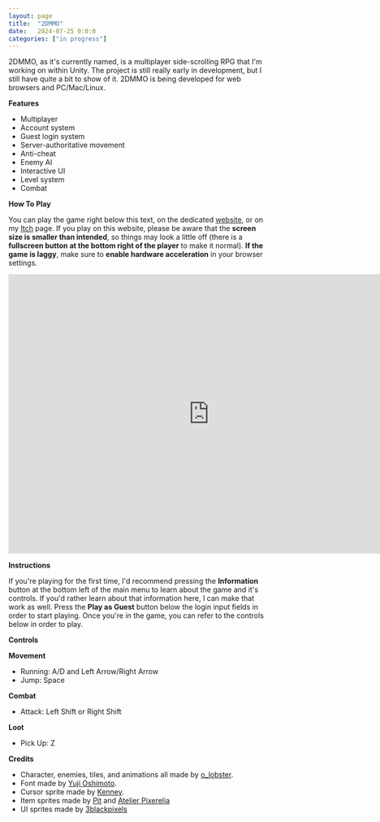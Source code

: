 ```yaml
---
layout: page
title:  "2DMMO"
date:   2024-07-25 0:0:0
categories: ["in progress"]
---
```

2DMMO, as it's currently named, is a multiplayer side-scrolling RPG that I'm working on within Unity. The project is still really early in development, but I still have quite a bit to show of it. 2DMMO is being developed for web browsers and PC/Mac/Linux.

**Features**

- Multiplayer
- Account system
- Guest login system
- Server-authoritative movement
- Anti-cheat
- Enemy AI
- Interactive UI
- Level system
- Combat

**How To Play** 

You can play the game right below this text, on the dedicated [website][2dmmolink], or on my [Itch][itchlink] page. If you play on this website, please be aware that the <b>screen size is smaller than intended</b>, so things may look a little off (there is a <b>fullscreen button at the bottom right of the player</b> to make it normal). <b>If the game is laggy</b>, make sure to <b>enable hardware acceleration</b> in your browser settings.

<center><iframe frameborder="0" src="https://itch.io/embed-upload/11755178?color=333333" allowfullscreen="" width="790" height="550"><a href="https://dustinschimel.itch.io/2dmmo">Play 2DMMO on itch.io</a></iframe></center>

**Instructions** 

If you're playing for the first time, I'd recommend pressing the <b>Information</b> button at the bottom left of the main menu to learn about the game and it's controls. If you'd rather learn about that information here, I can make that work as well. Press the <b>Play as Guest</b> button below the login input fields in order to start playing. Once you're in the game, you can refer to the controls below in order to play. 

**Controls**

<b>Movement</b>
- Running: A/D and Left Arrow/Right Arrow
- Jump: Space

<b>Combat</b>
- Attack: Left Shift or Right Shift

<b>Loot</b>
- Pick Up: Z

**Credits** 

- Character, enemies, tiles, and animations all made by [o_lobster][assetlink].
- Font made by [Yuji Oshimoto][fontlink].
- Cursor sprite made by [Kenney][cursorlink].
- Item sprites made by [Pit][itemslink1] and [Atelier Pixerelia][itemslink2]
- UI sprites made by [3blackpixels][uilink]

[2dmmolink]: https://2dmmo.xyz/
[itchlink]: https://dustinschimel.itch.io/2dmmo
[assetlink]: https://o-lobster.itch.io/platformmetroidvania-pixel-art-asset-pack
[fontlink]: http://04.jp.org/
[cursorlink]: https://kenney.nl/assets/cursor-pixel-pack
[itemslink1]: https://pitxel.itch.io/pixel-rpg-item-icons
[itemslink2]: https://pixerelia.itch.io/vf-potions
[uilink]: https://3blackpixels.itch.io/adventure-world-gui
